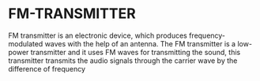 # FM-TRANSMITTER
FM transmitter is an electronic device, which produces frequency-modulated waves with  the help of an antenna. The FM transmitter is a low-power transmitter and it uses FM waves  for transmitting the sound, this transmitter transmits the audio signals through the carrier  wave by the difference of frequency

